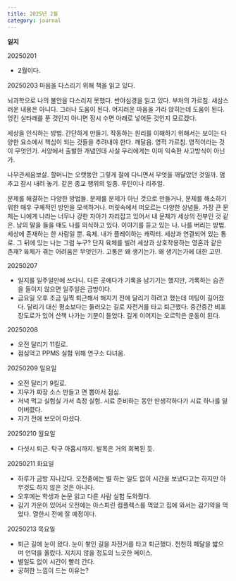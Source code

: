 ```yaml
---
title: 2025년 2월
category: journal
---
```


**일지**

20250201
- 2월이다.

20250203
마음을 다스리기 위해 책을 읽고 있다.

뇌과학으로 나의 불안을 다스리지 못했다.
반야심경을 읽고 있다. 부처의 가르침.
새삼스러운 내용은 아니다. 그러나 도움이 된다. 어지러운 마음을 가라 앉히는데 도움이 된다. 엉킨 실타래를 푼 것인지 아니면 잠시 수면 아래로 넣어둔 것인지 모르겠다.

세상을 인식하는 방법. 간단하게 만들기. 작동하는 원리를 이해하기 위해서는 보이는 다양한 요소에서 핵심이 되는 것들을 추려내야 한다. 깨달음. 영적 가르침. 영적이라는 것이 무엇인가. 서양에서 출발한 개념인데 사실 우리에게는 이미 익숙한 사고방식이 아닌가.

나무관세음보살. 할머니는 오랫동안 그렇게 절에 다니면서 무엇을 깨달았던 것일까.
멈추고 잠시 내려 놓기. 같은 종교 행위의 일종. 루틴이나 리추얼. 

문제를 해결하는 다양한 방법들. 문제를 문제가 아닌 것으로 만들거나, 문제를 해소하기 위한 매우 구체적인 방안을 모색하거나. 머릿속에서 떠오르는 다양한 상념들. 가장 큰 문제는 나에게 나라는 너무나 강한 자아가 자리잡고 있어서 내 문제가 세상의 전부인 것 같은. 남의 말을 들을 때도 나를 의식하고 있다. 이야기를 듣고 있는 나. 나를 버리는 방법. 세상에 존재하는 한 사람일 뿐. 육체. 내가 플레이하는 캐릭터. 세상과 연결되어 있는 통로. 그 뒤에 있는 나는 그럼 누구? 단지 육체를 빌려 세상과 상호작용하는 영혼과 같은 존재? 육체가 겪는 어려움은 무엇인가. 고통은 왜 생기는가. 왜 생기는가에 대한 고민. 


20250207
- 일지를 일주일만에 쓰다니. 다른 곳에다가 기록을 남기기는 했지만, 기록하는 습관을 들이지 않으면 일주일은 금방이다. 
- 금요일 오후 조금 일찍 퇴근해서 해지기 전에 달리기 하려고 했는데 미팅이 길어졌다. 달리기 대신 평소보다는 둘러오는 길로 자전거를 타고 퇴근했다.  중간중간 비포장도로가 있어 산책 나가는 기분이 들었다. 길게 이어지는 오르막은 운동이 된다. 

20250208
- 오전 달리기 11킬로.
- 점심먹고 PPMS 실험 위해 연구소 다녀옴. 

20250209 일요일
- 오전 달리기 9킬로.
- 지우가 짜장 소스 만들고 면 뽑아서 점심.
- 저녁 먹고 실험실 가서 측정 실험. 시료 준비하는 동안 딴생각하다가 시료 하나를 잃어버렸다.
- 자기 전에 보모어 마셨다. 

20250210 월요일
- 다섯시 퇴근. 탁구 아홉시까지. 발목은 거의 회복된 듯. 

20250211 화요일
- 하루가 금방 지나갔다. 오전중에는 별 하는 일도 없이 시간을 보냈다고는 하지만 아무것도 하지 않은 것은 아니다.
- 오후에는 학생과 논문 읽고 다른 사람 실험 도와줬다.
- 감기 가운이 있어서 오전에는 아스피린 컴플렉스를 먹었고 집에 와서는 감기약을 먹었다. 열한시 전에 잘 예정이다.

20250213 목요일
- 퇴근 길에 눈이 왔다. 눈이 쌓인 길을 자전거를 타고 퇴근했다. 천천히 페달을 밟으며 언덕을 올랐다. 지치지 않을 정도의 느긋한 페이스.
- 별일도 없이 시간이 빨리 간다. 
- 공허한 느낌이 드는 이유는?